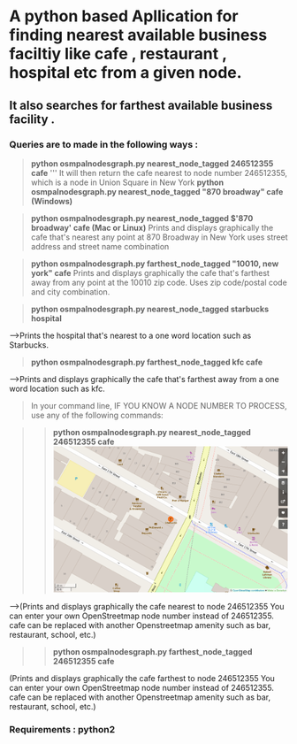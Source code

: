 # A python based Apllication for finding nearest available business faciltiy like cafe , restaurant , hospital etc from a given node.

## It also searches for farthest available business facility .

### Queries are to made in the following ways :
>**python osmpalnodesgraph.py nearest_node_tagged 246512355 cafe** '''
    It will then return the cafe nearest to node number 246512355, which is a node in     Union Square in New York
>**python osmpalnodesgraph.py nearest_node_tagged "870 broadway" cafe (Windows)**

>**python osmpalnodesgraph.py nearest_node_tagged $'870 broadway' cafe (Mac or Linux)**
Prints and displays graphically the cafe that's nearest any point at 870 Broadway in New York uses street address and street name combination

>**python osmpalnodesgraph.py farthest_node_tagged "10010, new york" cafe**
Prints and displays graphically the cafe that's farthest away from any point at the 10010 zip code. Uses zip code/postal code and city
combination.

>**python osmpalnodesgraph.py nearest_node_tagged starbucks hospital** <br/>

-->Prints the hospital that's nearest to a one word location such as Starbucks.

>**python osmpalnodesgraph.py farthest_node_tagged kfc cafe** <br/>

-->Prints and displays graphically the cafe that's farthest away from a one word location such as kfc.

>In your command line, IF YOU KNOW A NODE NUMBER TO PROCESS, use any of the following commands:

 >>**python osmpalnodesgraph.py nearest_node_tagged 246512355 cafe** <br/>
![alt text](output.png "Logo Title Text 1")

-->(Prints and displays graphically the cafe nearest to node 246512355 You can enter your own OpenStreetmap node number instead of 246512355. cafe can be replaced with another Openstreetmap amenity such as bar, restaurant, school, etc.)
 >>**python osmpalnodesgraph.py farthest_node_tagged 246512355 cafe**<br/>


(Prints and displays graphically the cafe farthest to node 246512355 You can enter your own OpenStreetmap node number instead of 246512355. cafe can be replaced with another Openstreetmap amenity such as bar, restaurant, school, etc.)<br/>


### **Requirements :  python2**

